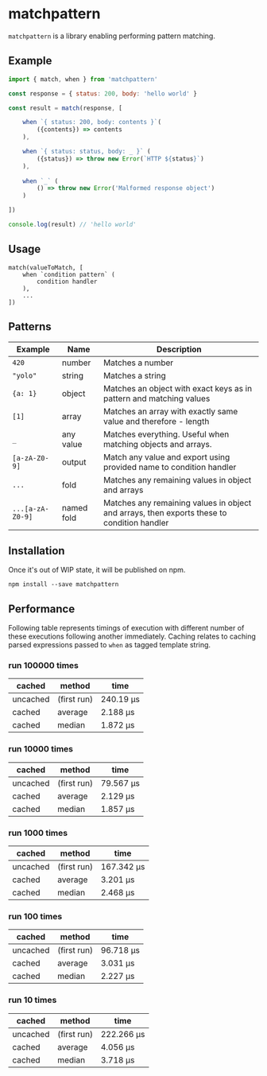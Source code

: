 # matchpattern

`matchpattern` is a library enabling performing pattern matching.

## Example

```JavaScript
import { match, when } from 'matchpattern'

const response = { status: 200, body: 'hello world' }

const result = match(response, [

    when `{ status: 200, body: contents }`(
        ({contents}) => contents
    ),

    when `{ status: status, body: _ }` (
        ({status}) => throw new Error(`HTTP ${status}`)
    ),
    
    when `_` (
        () => throw new Error('Malformed response object')
    )

])

console.log(result) // 'hello world'
```

## Usage

```
match(valueToMatch, [
    when `condition pattern` (
        condition handler
    ),
    ...
])
```

## Patterns

| Example | Name | Description |
|---|---|---|
|`420`|number|Matches a number|
|`"yolo"`|string|Matches a string| 
|`{a: 1}`|object|Matches an object with exact keys as in pattern and matching values|
|`[1]`|array|Matches an array with exactly same value and therefore - length|
|`_`|any value|Matches everything. Useful when matching objects and arrays.|
|`[a-zA-Z0-9]`|output|Match any value and export using provided name to condition handler|
|`...`|fold|Matches any remaining values in object and arrays|
|`...[a-zA-Z0-9]`|named fold|Matches any remaining values in object and arrays, then exports these to condition handler|

## Installation

Once it's out of WIP state, it will be published on npm.
```
npm install --save matchpattern
```

## Performance

Following table represents timings of execution with different number of these executions following another immediately.
Caching relates to caching parsed expressions passed to `when` as tagged template string.

### run 100000 times
|cached|method|time|
|---|---|---|
|uncached|(first run)|240.19 µs|
|cached|average|2.188 µs|
|cached|median|1.872 µs|

### run 10000 times
|cached|method|time|
|---|---|---|
|uncached|(first run)|79.567 µs|
|cached|average|2.129 µs|
|cached|median|1.857 µs|

### run 1000 times
|cached|method|time|
|---|---|---|
|uncached|(first run)|167.342 µs|
|cached|average|3.201 µs|
|cached|median|2.468 µs|

### run 100 times
|cached|method|time|
|---|---|---|
|uncached|(first run)|96.718 µs|
|cached|average|3.031 µs|
|cached|median|2.227 µs|

### run 10 times
|cached|method|time|
|---|---|---|
|uncached|(first run)|222.266 µs|
|cached|average|4.056 µs|
|cached|median|3.718 µs|